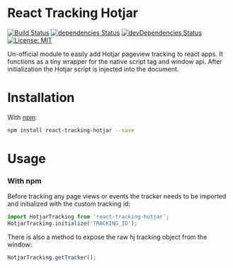 # React Tracking Hotjar

[![Build Status](https://travis-ci.org/realalexbarge/react-tracking-hotjar.svg?branch=master)](https://travis-ci.org/realalexbarge/react-tracking-hotjar) [![dependencies Status](https://david-dm.org/realalexbarge/react-tracking-hotjar/status.svg)](https://david-dm.org/realalexbarge/react-tracking-hotjar) [![devDependencies Status](https://david-dm.org/realalexbarge/react-tracking-hotjar/dev-status.svg)](https://david-dm.org/realalexbarge/react-tracking-hotjar?type=dev) [![License: MIT](https://img.shields.io/badge/License-MIT-blue.svg)](https://opensource.org/licenses/MIT)

Un-official module to easily add Hotjar pageview tracking to react apps. It functions as a tiny wrapper for the native script tag and window api. After initialization the Hotjar script is injected into the document.

# Installation

With [npm](https://www.npmjs.com/):

```bash
npm install react-tracking-hotjar --save
```

# Usage

### With npm

Before tracking any page views or events the tracker needs to be imported and initialized with the custom tracking id:

```js
import HotjarTracking from 'react-tracking-hotjar';
HotjarTracking.initialize('TRACKING_ID');
```

There is also a method to expose the raw hj tracking object from the window:

```js
HotjarTracking.getTracker();
```
